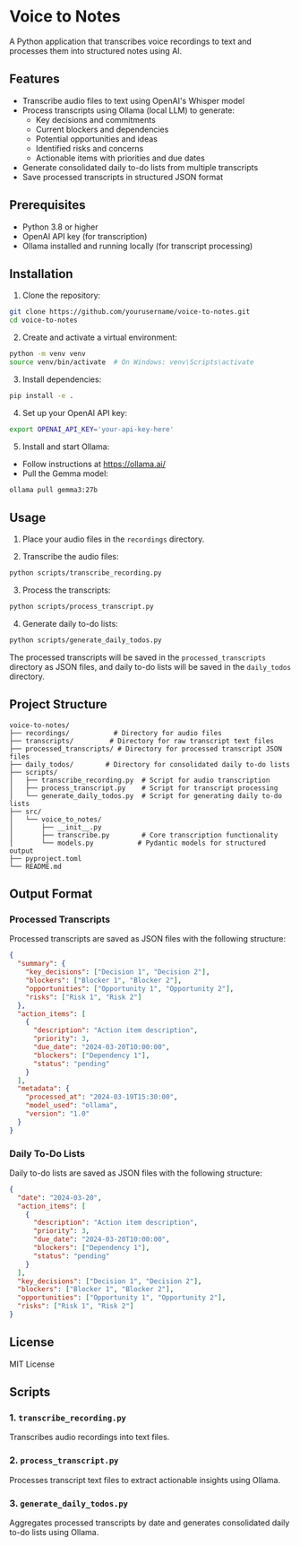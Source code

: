 # Voice to Notes

A Python application that transcribes voice recordings to text and processes them into structured notes using AI.

## Features

- Transcribe audio files to text using OpenAI's Whisper model
- Process transcripts using Ollama (local LLM) to generate:
  - Key decisions and commitments
  - Current blockers and dependencies
  - Potential opportunities and ideas
  - Identified risks and concerns
  - Actionable items with priorities and due dates
- Generate consolidated daily to-do lists from multiple transcripts
- Save processed transcripts in structured JSON format

## Prerequisites

- Python 3.8 or higher
- OpenAI API key (for transcription)
- Ollama installed and running locally (for transcript processing)

## Installation

1. Clone the repository:
```bash
git clone https://github.com/yourusername/voice-to-notes.git
cd voice-to-notes
```

2. Create and activate a virtual environment:
```bash
python -m venv venv
source venv/bin/activate  # On Windows: venv\Scripts\activate
```

3. Install dependencies:
```bash
pip install -e .
```

4. Set up your OpenAI API key:
```bash
export OPENAI_API_KEY='your-api-key-here'
```

5. Install and start Ollama:
- Follow instructions at https://ollama.ai/
- Pull the Gemma model:
```bash
ollama pull gemma3:27b
```

## Usage

1. Place your audio files in the `recordings` directory.

2. Transcribe the audio files:
```bash
python scripts/transcribe_recording.py
```

3. Process the transcripts:
```bash
python scripts/process_transcript.py
```

4. Generate daily to-do lists:
```bash
python scripts/generate_daily_todos.py
```

The processed transcripts will be saved in the `processed_transcripts` directory as JSON files, and daily to-do lists will be saved in the `daily_todos` directory.

## Project Structure

```
voice-to-notes/
├── recordings/           # Directory for audio files
├── transcripts/         # Directory for raw transcript text files
├── processed_transcripts/ # Directory for processed transcript JSON files
├── daily_todos/        # Directory for consolidated daily to-do lists
├── scripts/
│   ├── transcribe_recording.py  # Script for audio transcription
│   ├── process_transcript.py    # Script for transcript processing
│   └── generate_daily_todos.py  # Script for generating daily to-do lists
├── src/
│   └── voice_to_notes/
│       ├── __init__.py
│       ├── transcribe.py        # Core transcription functionality
│       └── models.py           # Pydantic models for structured output
├── pyproject.toml
└── README.md
```

## Output Format

### Processed Transcripts
Processed transcripts are saved as JSON files with the following structure:

```json
{
  "summary": {
    "key_decisions": ["Decision 1", "Decision 2"],
    "blockers": ["Blocker 1", "Blocker 2"],
    "opportunities": ["Opportunity 1", "Opportunity 2"],
    "risks": ["Risk 1", "Risk 2"]
  },
  "action_items": [
    {
      "description": "Action item description",
      "priority": 3,
      "due_date": "2024-03-20T10:00:00",
      "blockers": ["Dependency 1"],
      "status": "pending"
    }
  ],
  "metadata": {
    "processed_at": "2024-03-19T15:30:00",
    "model_used": "ollama",
    "version": "1.0"
  }
}
```

### Daily To-Do Lists
Daily to-do lists are saved as JSON files with the following structure:

```json
{
  "date": "2024-03-20",
  "action_items": [
    {
      "description": "Action item description",
      "priority": 3,
      "due_date": "2024-03-20T10:00:00",
      "blockers": ["Dependency 1"],
      "status": "pending"
    }
  ],
  "key_decisions": ["Decision 1", "Decision 2"],
  "blockers": ["Blocker 1", "Blocker 2"],
  "opportunities": ["Opportunity 1", "Opportunity 2"],
  "risks": ["Risk 1", "Risk 2"]
}
```

## License

MIT License

## Scripts

### 1. `transcribe_recording.py`
Transcribes audio recordings into text files.

### 2. `process_transcript.py`
Processes transcript text files to extract actionable insights using Ollama.

### 3. `generate_daily_todos.py`
Aggregates processed transcripts by date and generates consolidated daily to-do lists using Ollama. 